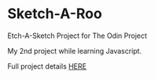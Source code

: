 # Sketch-A-Roo

Etch-A-Sketch Project for The Odin Project

My 2nd project while learning Javascript.

Full project details [HERE](https://www.theodinproject.com/paths/foundations/courses/foundations/lessons/etch-a-sketch-project)
